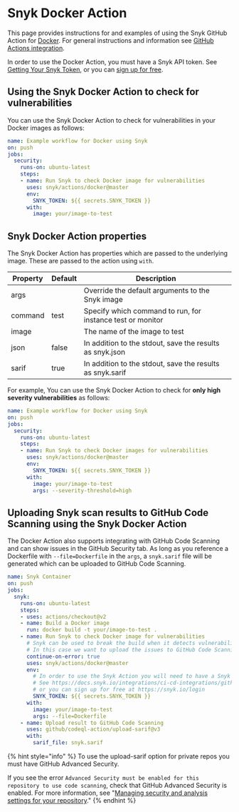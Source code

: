 # Snyk Docker Action

This page provides instructions for and examples of using the Snyk GitHub Action for [Docker](https://github.com/snyk/actions/tree/master/docker). For general instructions and information see [GitHub Actions integration](https://docs.snyk.io/integrations/ci-cd-integrations/github-actions-integration).

In order to use the Docker Action, you must have a Snyk API token. See [Getting Your Snyk Token](https://docs.snyk.io/integrations/ci-cd-integrations/github-actions-integration#getting-your-snyk-token), or you can [sign up for free](https://snyk.io/login).

## Using the Snyk Docker Action to check for vulnerabilities

You can use the Snyk Docker Action to check for vulnerabilities in your Docker images as follows:

```yaml
name: Example workflow for Docker using Snyk 
on: push
jobs:
  security:
    runs-on: ubuntu-latest
    steps:
    - name: Run Snyk to check Docker image for vulnerabilities
      uses: snyk/actions/docker@master
      env:
        SNYK_TOKEN: ${{ secrets.SNYK_TOKEN }}
      with:
        image: your/image-to-test
```

## Snyk Docker Action properties

The Snyk Docker Action has properties which are passed to the underlying image. These are passed to the action using `with`.

| Property | Default | Description                                                |
| -------- | ------- | ---------------------------------------------------------- |
| args     |         | Override the default arguments to the Snyk image           |
| command  | test    | Specify which command to run, for instance test or monitor |
| image    |         | The name of the image to test                              |
| json     | false   | In addition to the stdout, save the results as snyk.json   |
| sarif    | true    | In addition to the stdout, save the results as snyk.sarif  |

For example, You can use the Snyk Docker Action to check for **only high severity vulnerabilities** as follows:

```yaml
name: Example workflow for Docker using Snyk 
on: push
jobs:
  security:
    runs-on: ubuntu-latest
    steps:
    - name: Run Snyk to check Docker images for vulnerabilities
      uses: snyk/actions/docker@master
      env:
        SNYK_TOKEN: ${{ secrets.SNYK_TOKEN }}
      with:
        image: your/image-to-test
        args: --severity-threshold=high
```

## Uploading Snyk scan results to GitHub Code Scanning using the Snyk Docker Action

The Docker Action also supports integrating with GitHub Code Scanning and can show issues in the GitHub Security tab. As long as you reference a Dockerfile with `--file=Dockerfile` in the `args`, a `snyk.sarif` file will be generated which can be uploaded to GitHub Code Scanning.

```yaml
name: Snyk Container
on: push
jobs:
  snyk:
    runs-on: ubuntu-latest
    steps:
    - uses: actions/checkout@v2
    - name: Build a Docker image
      run: docker build -t your/image-to-test .
    - name: Run Snyk to check Docker image for vulnerabilities
      # Snyk can be used to break the build when it detects vulnerabilities.
      # In this case we want to upload the issues to GitHub Code Scanning
      continue-on-error: true
      uses: snyk/actions/docker@master
      env:
        # In order to use the Snyk Action you will need to have a Snyk API token.
        # See https://docs.snyk.io/integrations/ci-cd-integrations/github-actions-integration#getting-your-snyk-token
        # or you can sign up for free at https://snyk.io/login
        SNYK_TOKEN: ${{ secrets.SNYK_TOKEN }}
      with:
        image: your/image-to-test
        args: --file=Dockerfile
    - name: Upload result to GitHub Code Scanning
      uses: github/codeql-action/upload-sarif@v3
      with:
        sarif_file: snyk.sarif
```

{% hint style="info" %}
To use the upload-sarif option for private repos you must have GitHub Advanced Security. &#x20;

If you see the error `Advanced Security must be enabled for this repository to use code scanning`, check that GitHub Advanced Security is enabled. For more information, see "[Managing security and analysis settings for your repository](https://docs.github.com/en/repositories/managing-your-repositorys-settings-and-features/enabling-features-for-your-repository/managing-security-and-analysis-settings-for-your-repository)."
{% endhint %}
